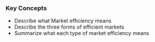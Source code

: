 ### Key Concepts
- Describe what Market efficiency means
- Describe the three forms of efficient markets
- Summarize what each type of market efficiency means
